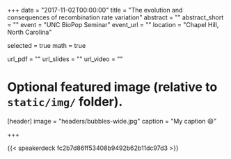 +++
date = "2017-11-02T00:00:00"
title = "The evolution and consequences of recombination rate variation"
abstract = ""
abstract_short = ""
event = "UNC BioPop Seminar"
event_url = ""
location = "Chapel Hill, North Carolina"

selected = true
math = true

url_pdf = ""
url_slides = ""
url_video = ""

# Optional featured image (relative to `static/img/` folder).
[header]
image = "headers/bubbles-wide.jpg"
caption = "My caption :smile:"

+++

{{< speakerdeck fc2b7d86ff53408b9492b62b11dc97d3 >}}
